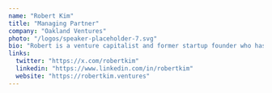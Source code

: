 ```yaml
---
name: "Robert Kim"
title: "Managing Partner"
company: "Oakland Ventures"
photo: "/logos/speaker-placeholder-7.svg"
bio: "Robert is a venture capitalist and former startup founder who has been investing in Oakland-based tech companies for over 15 years. He's passionate about building a sustainable tech ecosystem in the East Bay and has helped launch over 50 local startups."
links:
  twitter: "https://x.com/robertkim"
  linkedin: "https://www.linkedin.com/in/robertkim"
  website: "https://robertkim.ventures"
---
```

